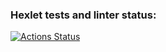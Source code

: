 ### Hexlet tests and linter status:
[![Actions Status](https://github.com/error4071/java-project-99/actions/workflows/hexlet-check.yml/badge.svg)](https://github.com/error4071/java-project-99/actions)